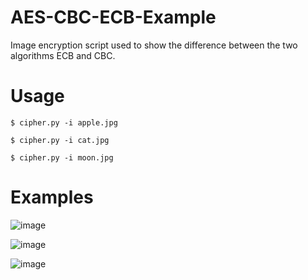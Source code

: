 # AES-CBC-ECB-Example
Image encryption script used to show the difference between the two algorithms ECB and CBC.

# Usage

```
$ cipher.py -i apple.jpg
```

```
$ cipher.py -i cat.jpg
```

```
$ cipher.py -i moon.jpg
```

# Examples

![image](https://user-images.githubusercontent.com/31420008/112724219-55bcdc80-8f23-11eb-9e5f-96c116269b8b.png)

![image](https://user-images.githubusercontent.com/31420008/112724233-6bca9d00-8f23-11eb-8939-f3ba423725c8.png)

![image](https://user-images.githubusercontent.com/31420008/112724241-77b65f00-8f23-11eb-871f-564ce1a0dbdf.png)
